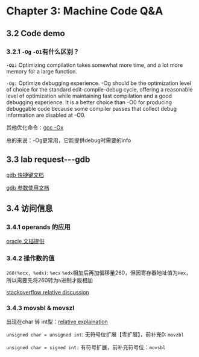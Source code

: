 # Chapter 3: Machine Code Q&A

## 3.2 Code demo

### **3.2.1** `-Og` `-O1`有什么区别？

**`-O1:`**  Optimizing compilation takes somewhat more time, and a lot more memory for a large function.

`-Og:` Optimize debugging experience. -Og should be the optimization level of choice for the standard edit-compile-debug cycle, offering a reasonable level of optimization while maintaining fast compilation and a good debugging experience. It is a better choice than -O0 for producing debuggable code because some compiler passes that collect debug information are disabled at -O0.

其他优化命令：[gcc -Ox](https://gcc.gnu.org/onlinedocs/gcc/Optimize-Options.html)

总的来说：-Og更常用，它能提供debug时需要的info

## 3.3 lab request---gdb

[gdb 快捷键文档](http://csapp.cs.cmu.edu/2e/docs/gdbnotes-x86-64.pdf)

[gdb 参数使用文档](https://visualgdb.com/gdbreference/commands/x)

## 3.4 访问信息

### 3.4.1 operands 的应用

[oracle 文档提供](https://docs.oracle.com/cd/E19253-01/817-5477/ennby/index.html)

### 3.4.2 操作数的值

`260(%ecx, %edx)`: `%ecx` `%edx`相加后再加偏移量260，但因寄存器地址值为`Hex`，所以需要先将260转为`h`进制才能相加

[stackoverflow relative discussion](https://stackoverflow.com/questions/52559116/assembly-att-format-operand-value)

### 3.4.3 movsbl & movszl

出现在char 转 int型：[relative explaination](https://www.cnblogs.com/johnnyflute/p/3597352.html)

`unsigned char = unsigned int`: 无符号位扩展【零扩展】，前补充0: `movzbl`

`unsigned char = signed int:` 有符号扩展，前补充符号位：`movsbl`

